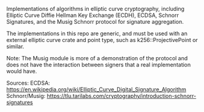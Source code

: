 Implementations of algorithms in elliptic curve cryptography, including Elliptic Curve Diffie Hellman Key Exchange (ECDH), ECDSA, Schnorr Signatures, and the Musig Schnorr protocol for signature aggregation.

The implementations in this repo are generic, and must be used with an external elliptic curve crate and point type, such as k256::ProjectivePoint or similar.

Note: The Musig module is more of a demonstration of the protocol and does not have the interaction between signers that a real implementation would have.

Sources:
ECDSA: https://en.wikipedia.org/wiki/Elliptic_Curve_Digital_Signature_Algorithm
Schnorr/Musig: https://tlu.tarilabs.com/cryptography/introduction-schnorr-signatures
